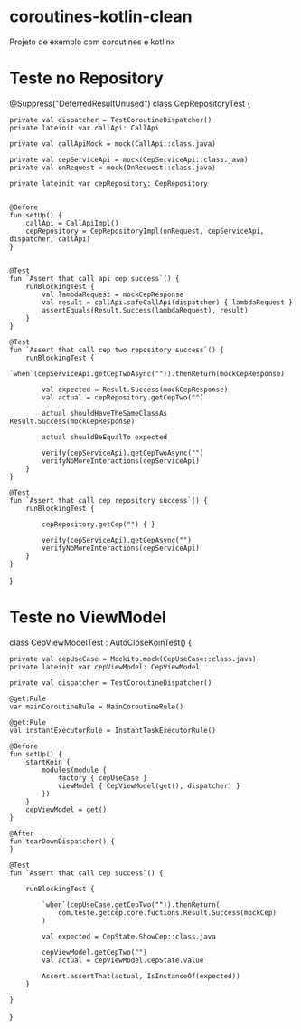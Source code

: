 # coroutines-kotlin-clean
Projeto de exemplo com coroutines e kotlinx

# Teste no Repository

@Suppress("DeferredResultUnused")
class CepRepositoryTest {

    private val dispatcher = TestCoroutineDispatcher()
    private lateinit var callApi: CallApi

    private val callApiMock = mock(CallApi::class.java)

    private val cepServiceApi = mock(CepServiceApi::class.java)
    private val onRequest = mock(OnRequest::class.java)

    private lateinit var cepRepository: CepRepository


    @Before
    fun setUp() {
        callApi = CallApiImpl()
        cepRepository = CepRepositoryImpl(onRequest, cepServiceApi, dispatcher, callApi)
    }


    @Test
    fun `Assert that call api cep success`() {
        runBlockingTest {
            val lambdaRequest = mockCepResponse
            val result = callApi.safeCallApi(dispatcher) { lambdaRequest }
            assertEquals(Result.Success(lambdaRequest), result)
        }
    }

    @Test
    fun `Assert that call cep two repository success`() {
        runBlockingTest {
            `when`(cepServiceApi.getCepTwoAsync("")).thenReturn(mockCepResponse)

            val expected = Result.Success(mockCepResponse)
            val actual = cepRepository.getCepTwo("")

            actual shouldHaveTheSameClassAs  Result.Success(mockCepResponse)

            actual shouldBeEqualTo expected

            verify(cepServiceApi).getCepTwoAsync("")
            verifyNoMoreInteractions(cepServiceApi)
        }
    }

    @Test
    fun `Assert that call cep repository success`() {
        runBlockingTest {

            cepRepository.getCep("") { }

            verify(cepServiceApi).getCepAsync("")
            verifyNoMoreInteractions(cepServiceApi)
        }
    }

}


# Teste no ViewModel
class CepViewModelTest : AutoCloseKoinTest() {

    private val cepUseCase = Mockito.mock(CepUseCase::class.java)
    private lateinit var cepViewModel: CepViewModel

    private val dispatcher = TestCoroutineDispatcher()

    @get:Rule
    var mainCoroutineRule = MainCoroutineRule()

    @get:Rule
    val instantExecutorRule = InstantTaskExecutorRule()

    @Before
    fun setUp() {
        startKoin {
            modules(module {
                factory { cepUseCase }
                viewModel { CepViewModel(get(), dispatcher) }
            })
        }
        cepViewModel = get()
    }

    @After
    fun tearDownDispatcher() {
    }

    @Test
    fun `Assert that call cep success`() {

        runBlockingTest {

            `when`(cepUseCase.getCepTwo("")).thenReturn(
                com.teste.getcep.core.fuctions.Result.Success(mockCep)
            )

            val expected = CepState.ShowCep::class.java

            cepViewModel.getCepTwo("")
            val actual = cepViewModel.cepState.value

            Assert.assertThat(actual, IsInstanceOf(expected))
        }

    }
}